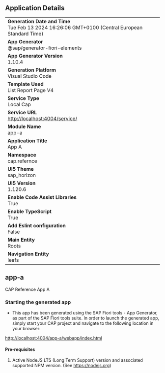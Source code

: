## Application Details

|               |
| ------------- |
|**Generation Date and Time**<br>Tue Feb 13 2024 16:26:06 GMT+0100 (Central European Standard Time)|
|**App Generator**<br>@sap/generator-fiori-elements|
|**App Generator Version**<br>1.10.4|
|**Generation Platform**<br>Visual Studio Code|
|**Template Used**<br>List Report Page V4|
|**Service Type**<br>Local Cap|
|**Service URL**<br><http://localhost:4004/service/>
|**Module Name**<br>app-a|
|**Application Title**<br>App A|
|**Namespace**<br>cap.refernce|
|**UI5 Theme**<br>sap_horizon|
|**UI5 Version**<br>1.120.6|
|**Enable Code Assist Libraries**<br>True|
|**Enable TypeScript**<br>True|
|**Add Eslint configuration**<br>False|
|**Main Entity**<br>Roots|
|**Navigation Entity**<br>leafs|

## app-a

CAP Reference App A

### Starting the generated app

- This app has been generated using the SAP Fiori tools - App Generator, as part of the SAP Fiori tools suite.  In order to launch the generated app, simply start your CAP project and navigate to the following location in your browser:

<http://localhost:4004/app-a/webapp/index.html>

#### Pre-requisites

1. Active NodeJS LTS (Long Term Support) version and associated supported NPM version.  (See <https://nodejs.org>)
